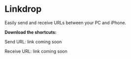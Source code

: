 # Linkdrop

Easily send and receive URLs between your PC and iPhone.

**Download the shortcuts:**

Send URL: link coming soon

Receive URL: link coming soon